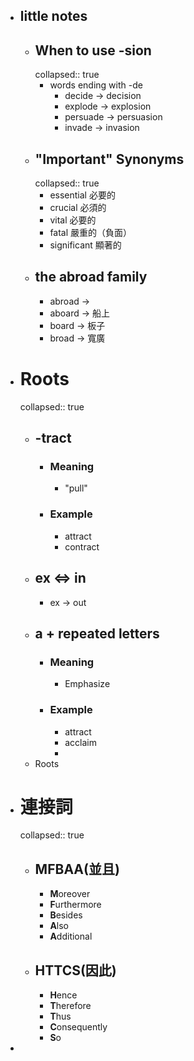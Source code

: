 - ## little notes
	- ## When to use -sion
	  collapsed:: true
		- words ending with -de
			- decide -> decision
			- explode -> explosion
			- persuade -> persuasion
			- invade -> invasion
	- ## "Important" Synonyms
	  collapsed:: true
		- essential  必要的
		- crucial 必須的
		- vital 必要的
		- fatal 嚴重的（負面）
		- significant 顯著的
	- ## the abroad family
		- abroad ->
		- aboard -> 船上
		- board -> 板子
		- broad -> 寬廣
- # Roots
  collapsed:: true
	- ## -tract
		- ### Meaning
			- "pull"
		- ### Example
			- attract
			- contract
	- ## ex <=> in
		- ex -> out
	- ## a + repeated letters
		- ### Meaning
			- Emphasize
		- ### Example
			- attract
			- acclaim
			-
	- Roots
- # 連接詞
  collapsed:: true
	- ## MFBAA(並且)
		- **M**oreover
		- **F**urthermore
		- **B**esides
		- **A**lso
		- **A**dditional
	- ## HTTCS(因此)
		- **H**ence
		- **T**herefore
		- **T**hus
		- **C**onsequently
		- **S**o
-